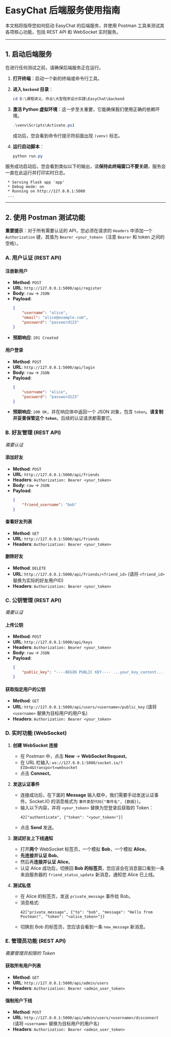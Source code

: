 # EasyChat 后端服务使用指南

本文档将指导您如何启动 EasyChat 的后端服务，并使用 Postman 工具来测试其各项核心功能，包括 REST API 和 WebSocket 实时服务。

---

## 1. 启动后端服务

在进行任何测试之前，请确保后端服务正在运行。

1.  **打开终端**：启动一个新的终端或命令行工具。

2.  **进入 `backend` 目录**：
    ```powershell
    cd D:\课程讲义、作业\大型程序设计实践\EasyChat\backend
    ```

3.  **激活 Python 虚拟环境**：这一步至关重要，它能确保我们使用正确的依赖环境。
    ```powershell
    .\venv\Scripts\Activate.ps1
    ```
    成功后，您会看到命令行提示符前面出现 `(venv)` 标志。

4.  **运行启动脚本**：
    ```powershell
    python run.py
    ```

服务成功启动后，您会看到类似以下的输出，请**保持此终端窗口不要关闭**，服务会一直在此运行并打印实时日志。
```
 * Serving Flask app 'app'
 * Debug mode: on
 * Running on http://127.0.0.1:5000
 ...
```

---

## 2. 使用 Postman 测试功能

**重要提示**：对于所有需要认证的 API，您必须在请求的 `Headers` 中添加一个 `Authorization` 键，其值为 `Bearer <your_token>`（注意 `Bearer` 和 token 之间的空格）。

### A. 用户认证 (REST API)

#### 注册新用户
- **Method**: `POST`
- **URL**: `http://127.0.0.1:5000/api/register`
- **Body**: `raw` -> `JSON`
- **Payload**:
  ```json
  {
      "username": "alice",
      "email": "alice@example.com",
      "password": "password123"
  }
  ```
- **预期响应**: `201 Created`

#### 用户登录
- **Method**: `POST`
- **URL**: `http://127.0.0.1:5000/api/login`
- **Body**: `raw` -> `JSON`
- **Payload**:
  ```json
  {
      "username": "alice",
      "password": "password123"
  }
  ```
- **预期响应**: `200 OK`，并在响应体中返回一个 JSON 对象，包含 `token`。**请复制并妥善保管这个 `token`**，后续的认证请求都需要它。

### B. 好友管理 (REST API)
*需要认证*

#### 添加好友
- **Method**: `POST`
- **URL**: `http://127.0.0.1:5000/api/friends`
- **Headers**: `Authorization: Bearer <your_token>`
- **Body**: `raw` -> `JSON`
- **Payload**:
  ```json
  {
      "friend_username": "bob"
  }
  ```

#### 查看好友列表
- **Method**: `GET`
- **URL**: `http://127.0.0.1:5000/api/friends`
- **Headers**: `Authorization: Bearer <your_token>`

#### 删除好友
- **Method**: `DELETE`
- **URL**: `http://127.0.0.1:5000/api/friends/<friend_id>` (请将 `<friend_id>` 替换为实际的好友用户ID)
- **Headers**: `Authorization: Bearer <your_token>`

### C. 公钥管理 (REST API)
*需要认证*

#### 上传公钥
- **Method**: `POST`
- **URL**: `http://127.0.0.1:5000/api/keys`
- **Headers**: `Authorization: Bearer <your_token>`
- **Body**: `raw` -> `JSON`
- **Payload**:
  ```json
  {
      "public_key": "----BEGIN PUBLIC KEY---- ...your_key_content... ----END PUBLIC KEY----"
  }
  ```

#### 获取指定用户的公钥
- **Method**: `GET`
- **URL**: `http://127.0.0.1:5000/api/users/<username>/public_key` (请将 `<username>` 替换为目标用户的用户名)
- **Headers**: `Authorization: Bearer <your_token>`

### D. 实时功能 (WebSocket)

1.  **创建 WebSocket 连接**
    - 在 Postman 中，点击 **New** -> **WebSocket Request**。
    - 在 URL 栏输入: `ws://127.0.0.1:5000/socket.io/?EIO=4&transport=websocket`
    - 点击 **Connect**。

2.  **发送认证事件**
    - 连接成功后，在下面的 **Message** 输入框中，我们需要手动发送认证事件。Socket.IO 的消息格式为 `事件类型代码["事件名", {数据}]`。
    - 输入以下内容，并将 `<your_token>` 替换为您登录后获取的 Token：
      ```
      42["authenticate", {"token": "<your_token>"}]
      ```
    - 点击 **Send** 发送。

3.  **测试好友上下线通知**
    - 打开**两个** WebSocket 标签页，一个模拟 **Bob**，一个模拟 **Alice**。
    - **先连接并认证 Bob**。
    - 然后再**连接并认证 Alice**。
    - 认证 Alice 成功后，切换回 **Bob 的标签页**，您应该会在消息窗口看到一条来自服务器的 `friend_status_update` 新消息，通知您 Alice 已上线。

4.  **测试私信**
    - 在 Alice 的标签页，发送 `private_message` 事件给 Bob。
    - 消息格式:
      ```
      42["private_message", {"to": "bob", "message": "Hello from Postman!", "token": "<alice_token>"}]
      ```
    - 切换到 Bob 的标签页，您应该会看到一条 `new_message` 新消息。

### E. 管理员功能 (REST API)
*需要管理员权限的 Token*

#### 获取所有用户列表
- **Method**: `GET`
- **URL**: `http://127.0.0.1:5000/api/admin/users`
- **Headers**: `Authorization: Bearer <admin_user_token>`

#### 强制用户下线
- **Method**: `POST`
- **URL**: `http://127.0.0.1:5000/api/admin/users/<username>/disconnect` (请将 `<username>` 替换为目标用户的用户名)
- **Headers**: `Authorization: Bearer <admin_user_token>` 